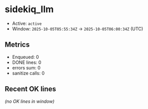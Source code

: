 # sidekiq_llm

- Active: `active`
- Window: `2025-10-05T05:55:34Z` → `2025-10-05T06:00:34Z` (UTC)

## Metrics
- Enqueued: 0
- DONE lines: 0
- errors sum: 0
- sanitize calls: 0

## Recent OK lines
_(no OK lines in window)_
